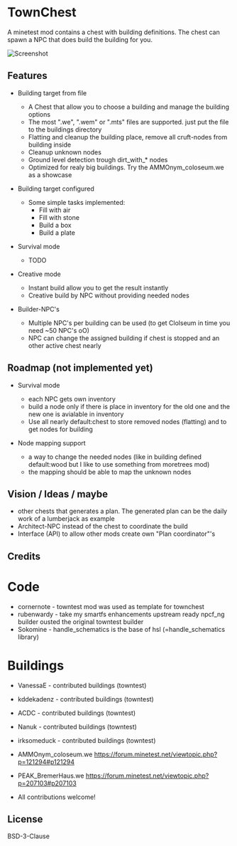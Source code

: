 # TownChest

A minetest mod contains a chest with building definitions. The chest can spawn a NPC that does build the building for you.

![Screenshot](https://raw.github.com/bell07/minetest-townchest/master/screenshot.png)

## Features

- Building target from file
  - A Chest that allow you to choose a building and manage the building options
  - The most ".we", ".wem" or ".mts" files are supported. just put the file to the buildings directory
  - Flatting and cleanup the building place, remove all cruft-nodes from building inside
  - Cleanup unknown nodes
  - Ground level detection trough dirt_with_* nodes
  - Optimized for realy big buildings. Try the AMMOnym_coloseum.we as a showcase

- Building target configured
  - Some simple tasks implemented:
    - Fill with air
    - Fill with stone
    - Build a box
    - Build a plate

- Survival mode
  - TODO

- Creative mode
  - Instant build allow you to get the result instantly
  - Creative build by NPC without providing needed nodes

- Builder-NPC's
  - Multiple NPC's per building can be used (to get Clolseum in time you need ~50 NPC's oO)
  - NPC can change the assigned building if chest is stopped and an other active chest nearly

## Roadmap (not implemented yet)
- Survival mode
  - each NPC gets own inventory
  - build a node only if there is place in inventory for the old one and the new one is avialable in inventory
  - Use all nearly default:chest to store removed nodes (flatting) and to get nodes for building

- Node mapping support
  - a way to change the needed nodes (like in building defined default:wood but I like to use something from moretrees mod)
  - the mapping should be able to map the unknown nodes


## Vision / Ideas / maybe
- other chests that generates a plan. The generated plan can be the daily work of a lumberjack as example
- Architect-NPC instead of the chest to coordinate the build
- Interface (API) to allow other mods create own "Plan coordinator"'s

## Credits

# Code
- cornernote - towntest mod was used as template for townchest
- rubenwardy - take my smartfs enhancements upstream ready
               npcf_ng builder ousted the original towntest builder
- Sokomine   - handle_schematics is the base of hsl (=handle_schematics library)

# Buildings
- VanessaE - contributed buildings (towntest)
- kddekadenz - contributed buildings (towntest)
- ACDC - contributed buildings (towntest)
- Nanuk - contributed buildings (towntest) 
- irksomeduck - contributed buildings (towntest)
- AMMOnym_coloseum.we https://forum.minetest.net/viewtopic.php?p=121294#p121294
- PEAK_BremerHaus.we  https://forum.minetest.net/viewtopic.php?p=207103#p207103

- All contributions welcome!


## License 
BSD-3-Clause
